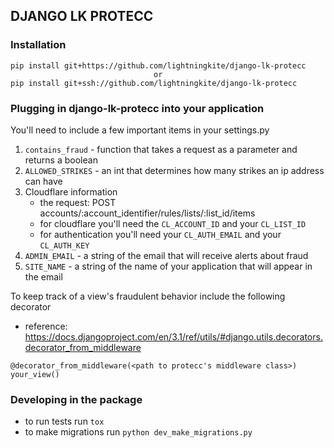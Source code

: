 ## DJANGO LK PROTECC

### Installation
```
pip install git+https://github.com/lightningkite/django-lk-protecc
                                or
pip install git+ssh://github.com/lightningkite/django-lk-protecc
```

### Plugging in django-lk-protecc into your application
You'll need to include a few important items in your settings.py
1. `contains_fraud` - function that takes a request as a parameter and returns a boolean
2. `ALLOWED_STRIKES` - an int that determines how many strikes an ip address can have
3. Cloudflare information
    - the request: POST accounts/:account_identifier/rules/lists/:list_id/items
    - for cloudflare you'll need the `CL_ACCOUNT_ID` and your `CL_LIST_ID`
    - for authentication you'll need your `CL_AUTH_EMAIL` and your `CL_AUTH_KEY`
4. `ADMIN_EMAIL` - a string of the email that will receive alerts about fraud
5. `SITE_NAME` - a string of the name of your application that will appear in the email

To keep track of a view's fraudulent behavior include the following decorator
- reference: https://docs.djangoproject.com/en/3.1/ref/utils/#django.utils.decorators.decorator_from_middleware
```
@decorator_from_middleware(<path to protecc's middleware class>)
your_view()
```

### Developing in the package
- to run tests run `tox`
- to make migrations run `python dev_make_migrations.py`
